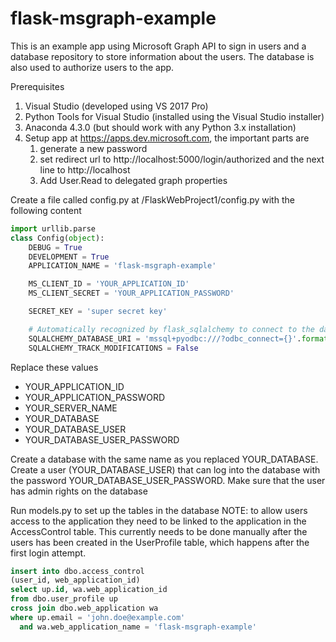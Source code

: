 # flask-msgraph-example

This is an example app using Microsoft Graph API to sign in users and a database repository to store information about the users. The database is also used to authorize users to the app.

Prerequisites
1. Visual Studio (developed using VS 2017 Pro)
2. Python Tools for Visual Studio (installed using the Visual Studio installer)
3. Anaconda 4.3.0 (but should work with any Python 3.x installation)
4. Setup app at <https://apps.dev.microsoft.com>, the important parts are
   1. generate a new password
   2. set redirect url to http://localhost:5000/login/authorized and the next line to http://localhost
   3. Add User.Read to delegated graph properties

Create a file called config.py at /FlaskWebProject1/config.py with the following content

```python
import urllib.parse
class Config(object):
    DEBUG = True
    DEVELOPMENT = True
    APPLICATION_NAME = 'flask-msgraph-example'

    MS_CLIENT_ID = 'YOUR_APPLICATION_ID'
    MS_CLIENT_SECRET = 'YOUR_APPLICATION_PASSWORD'

    SECRET_KEY = 'super secret key'

    # Automatically recognized by flask_sqlalchemy to connect to the database
    SQLALCHEMY_DATABASE_URI = 'mssql+pyodbc:///?odbc_connect={}'.format(urllib.parse.quote_plus("DRIVER={SQL Server Native Client 11.0};SERVER=YOUR_SERVER_NAME;DATABASE=YOUR_DATABASE;UID=YOUR_DATABASE_USER;PWD=YOUR_DATABASE_USER_PASSWORD")) 
    SQLALCHEMY_TRACK_MODIFICATIONS = False
```
Replace these values
- YOUR_APPLICATION_ID
- YOUR_APPLICATION_PASSWORD
- YOUR_SERVER_NAME
- YOUR_DATABASE
- YOUR_DATABASE_USER
- YOUR_DATABASE_USER_PASSWORD
 
 Create a database with the same name as you replaced YOUR_DATABASE. Create a user (YOUR_DATABASE_USER) that can log into the database with the password YOUR_DATABASE_USER_PASSWORD. Make sure that the user has admin rights on the database
 
 Run models.py to set up the tables in the database
 NOTE: to allow users access to the application they need to be linked to the application in the AccessControl table. This currently needs to be done manually after the users has been created in the UserProfile table, which happens after the first login attempt. 

```sql
insert into dbo.access_control
(user_id, web_application_id)
select up.id, wa.web_application_id
from dbo.user_profile up 
cross join dbo.web_application wa 
where up.email = 'john.doe@example.com'
  and wa.web_application_name = 'flask-msgraph-example'
```
 
